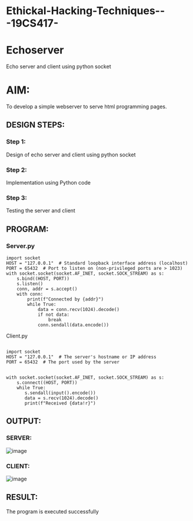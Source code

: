 # Ethickal-Hacking-Techniques---19CS417- 
# Echoserver
Echo server and client using python socket

# AIM:

To develop a simple webserver to serve html programming pages.

## DESIGN STEPS:

### Step 1:

Design of echo server and client using python socket

### Step 2:

Implementation using Python code

### Step 3:

Testing the server and client 

## PROGRAM:
### Server.py
```
import socket
HOST = "127.0.0.1"  # Standard loopback interface address (localhost)
PORT = 65432  # Port to listen on (non-privileged ports are > 1023)
with socket.socket(socket.AF_INET, socket.SOCK_STREAM) as s:
    s.bind((HOST, PORT))
    s.listen()
    conn, addr = s.accept()
    with conn:
        print(f"Connected by {addr}")
        while True:
            data = conn.recv(1024).decode()
            if not data:
                break
            conn.sendall(data.encode())

```

Client.py
```
   
import socket
HOST = "127.0.0.1"  # The server's hostname or IP address
PORT = 65432  # The port used by the server


with socket.socket(socket.AF_INET, socket.SOCK_STREAM) as s:
    s.connect((HOST, PORT))
    while True:
       s.sendall(input().encode()) 
       data = s.recv(1024).decode()
       print(f"Received {data!r}")

```
## OUTPUT:
### SERVER:
![image](https://github.com/Safeeq-Fazil/Ethicka-Hacking-Techniques---19CS417-/assets/118680361/14369399-8c0c-4071-8e3d-bded011f5ac5)

### CLIENT:
![image](https://github.com/Safeeq-Fazil/Ethicka-Hacking-Techniques---19CS417-/assets/118680361/83230f11-22bc-4509-852e-da0011715c1b)

## RESULT:
The program is executed successfully
